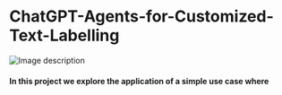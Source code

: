# ChatGPT-Agents-for-Customized-Text-Labelling

![Image description](https://drive.google.com/uc?export=view&id=12nUcFLbe3De1MhqJjuN41VpXwq13pgEU)

#### In this project we explore the application of a simple use case where


